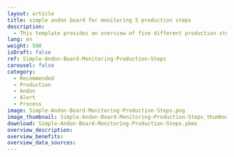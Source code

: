 ```yaml
---
layout: article
title: simple andon board for monitoring 5 production steps
description: 
  - This template provides an overview of five different production steps for an order. By means of an Andon Board display (traffic light color scheme) the individual stations are color-coded. So you can see at a glance at which station of the line everything is running as planned or at which station a problem has occurred and since how long it exists. In addition, the order status is displayed in real time. Remove the existing timer script and add your data source to use this visualization for your purposes.
lang: en
weight: 500
isDraft: false
ref: Simple-Andon-Board-Monitoring-Production-Steps
carousel: false
category:
  - Recommended
  - Production
  - Andon
  - Alert
  - Process
image: Simple-Andon-Board-Monitoring-Production-Steps.png
image_thumbnail: Simple-Andon-Board-Monitoring-Production-Steps_thumbnail.png
download: Simple-Andon-Board-Monitoring-Production-Steps.pbmx
overview_description:
overview_benefits:
overview_data_sources:
---
```

